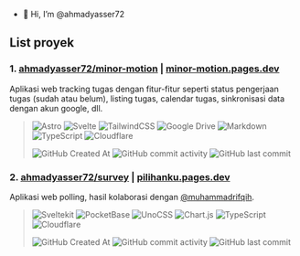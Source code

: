 - 👋 Hi, I’m @ahmadyasser72

## List proyek

### 1. [ahmadyasser72/minor-motion](https://github.com/ahmadyasser72/minor-motion) | [minor-motion.pages.dev](https://minor-motion.pages.dev/)

Aplikasi web tracking tugas dengan fitur-fitur seperti status pengerjaan tugas (sudah atau belum), listing tugas, calendar tugas, sinkronisasi data dengan akun google, dll.

> ![Astro](https://img.shields.io/badge/astro-%232C2052.svg?style=for-the-badge&logo=astro&logoColor=white)
> ![Svelte](https://img.shields.io/badge/svelte-%23f1413d.svg?style=for-the-badge&logo=svelte&logoColor=white)
> ![TailwindCSS](https://img.shields.io/badge/tailwindcss-%2338B2AC.svg?style=for-the-badge&logo=tailwind-css&logoColor=white)
> ![Google Drive](https://img.shields.io/badge/Google%20Drive-4285F4?style=for-the-badge&logo=googledrive&logoColor=white)
> ![Markdown](https://img.shields.io/badge/markdown-%23000000.svg?style=for-the-badge&logo=markdown&logoColor=white)
> ![TypeScript](https://img.shields.io/badge/typescript-%23007ACC.svg?style=for-the-badge&logo=typescript&logoColor=white)
> ![Cloudflare](https://img.shields.io/badge/Cloudflare-F38020?style=for-the-badge&logo=Cloudflare&logoColor=white)
> 
> ![GitHub Created At](https://img.shields.io/github/created-at/ahmadyasser72/minor-motion?style=flat-square)
> ![GitHub commit activity](https://img.shields.io/github/commit-activity/m/ahmadyasser72/minor-motion?style=flat-square)
> ![GitHub last commit](https://img.shields.io/github/last-commit/ahmadyasser72/minor-motion?style=flat-square)

### 2. [ahmadyasser72/survey](https://github.com/ahmadyasser72/survey) | [pilihanku.pages.dev](https://pilihanku.pages.dev/)

Aplikasi web polling, hasil kolaborasi dengan [@muhammadrifqih](https://github.com/muhammadrifqih).

> ![Sveltekit](https://img.shields.io/badge/sveltekit-%23f1413d.svg?style=for-the-badge&logo=svelte&logoColor=white)
> ![PocketBase](https://img.shields.io/badge/pocketbase-%23b8dbe4.svg?style=for-the-badge&logo=Pocketbase&logoColor=black)
> ![UnoCSS](https://img.shields.io/badge/unocss-333333.svg?style=for-the-badge&logo=unocss&logoColor=white)
> ![Chart.js](https://img.shields.io/badge/chart.js-F5788D.svg?style=for-the-badge&logo=chart.js&logoColor=white)
> ![TypeScript](https://img.shields.io/badge/typescript-%23007ACC.svg?style=for-the-badge&logo=typescript&logoColor=white)
> ![Cloudflare](https://img.shields.io/badge/Cloudflare-F38020?style=for-the-badge&logo=Cloudflare&logoColor=white)
> 
> ![GitHub Created At](https://img.shields.io/github/created-at/ahmadyasser72/survey?style=flat-square)
> ![GitHub commit activity](https://img.shields.io/github/commit-activity/m/ahmadyasser72/survey?style=flat-square)
> ![GitHub last commit](https://img.shields.io/github/last-commit/ahmadyasser72/survey?style=flat-square)

<!---
ahmadyasser72/ahmadyasser72 is a ✨ special ✨ repository because its `README.md` (this file) appears on your GitHub profile.
You can click the Preview link to take a look at your changes.
--->
